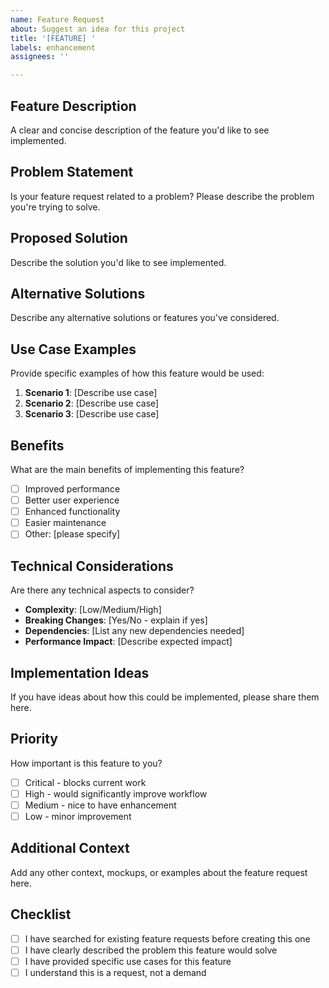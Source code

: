 ```yaml
---
name: Feature Request
about: Suggest an idea for this project
title: '[FEATURE] '
labels: enhancement
assignees: ''

---
```


## Feature Description
A clear and concise description of the feature you'd like to see implemented.

## Problem Statement
Is your feature request related to a problem? Please describe the problem you're trying to solve.

## Proposed Solution
Describe the solution you'd like to see implemented.

## Alternative Solutions
Describe any alternative solutions or features you've considered.

## Use Case Examples
Provide specific examples of how this feature would be used:

1. **Scenario 1**: [Describe use case]
2. **Scenario 2**: [Describe use case]
3. **Scenario 3**: [Describe use case]

## Benefits
What are the main benefits of implementing this feature?

- [ ] Improved performance
- [ ] Better user experience
- [ ] Enhanced functionality
- [ ] Easier maintenance
- [ ] Other: [please specify]

## Technical Considerations
Are there any technical aspects to consider?

- **Complexity**: [Low/Medium/High]
- **Breaking Changes**: [Yes/No - explain if yes]
- **Dependencies**: [List any new dependencies needed]
- **Performance Impact**: [Describe expected impact]

## Implementation Ideas
If you have ideas about how this could be implemented, please share them here.

## Priority
How important is this feature to you?

- [ ] Critical - blocks current work
- [ ] High - would significantly improve workflow  
- [ ] Medium - nice to have enhancement
- [ ] Low - minor improvement

## Additional Context
Add any other context, mockups, or examples about the feature request here.

## Checklist
- [ ] I have searched for existing feature requests before creating this one
- [ ] I have clearly described the problem this feature would solve
- [ ] I have provided specific use cases for this feature
- [ ] I understand this is a request, not a demand
